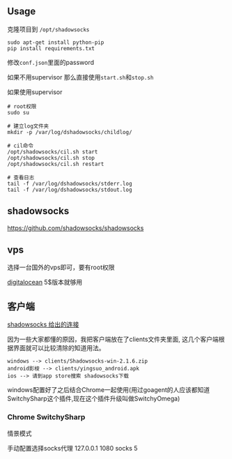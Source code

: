 Usage
---

克隆项目到 `/opt/shadowsocks`

    sudo apt-get install python-pip
    pip install requirements.txt

修改`conf.json`里面的password

如果不用supervisor 那么直接使用`start.sh`和`stop.sh`

如果使用supervisor

    # root权限
    sudo su

    # 建立log文件夹
    mkdir -p /var/log/dshadowsocks/childlog/

    # cil命令
    /opt/shadowsocks/cil.sh start
    /opt/shadowsocks/cil.sh stop
    /opt/shadowsocks/cil.sh restart

    # 查看日志
    tail -f /var/log/dshadowsocks/stderr.log
    tail -f /var/log/dshadowsocks/stdout.log

shadowsocks
---
https://github.com/shadowsocks/shadowsocks

vps
---
选择一台国外的vps即可，要有root权限

[digitalocean](https://cloud.digitalocean.com/) 5$版本就够用

客户端
---

[shadowsocks 给出的连接](https://github.com/shadowsocks/shadowsocks/wiki/Ports-and-Clients)

因为一些大家都懂的原因，我把客户端放在了clients文件夹里面, 这几个客户端根据界面就可以比较清除的知道用法。

    windows --> clients/Shadowsocks-win-2.1.6.zip
    android影梭 --> clients/yingsuo_android.apk
    ios --> 请到app store搜索 shadowsocks下载

windows配置好了之后结合Chrome一起使用(用过goagent的人应该都知道SwitchySharp这个插件,现在这个插件升级叫做SwitchyOmega)

### Chrome SwitchySharp

情景模式

手动配置选择socks代理 127.0.0.1 1080
socks 5
